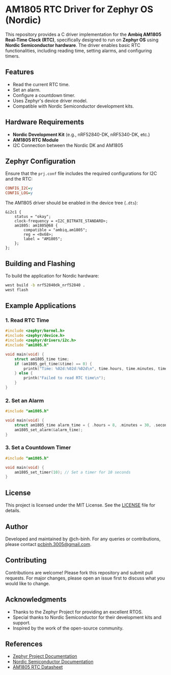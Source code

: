 # AM1805 RTC Driver for Zephyr OS (Nordic)

This repository provides a C driver implementation for the **Ambiq AM1805 Real-Time Clock (RTC)**, specifically designed to run on **Zephyr OS** using **Nordic Semiconductor hardware**. The driver enables basic RTC functionalities, including reading time, setting alarms, and configuring timers.

## Features
- Read the current RTC time.
- Set an alarm.
- Configure a countdown timer.
- Uses Zephyr's device driver model.
- Compatible with Nordic Semiconductor development kits.

## Hardware Requirements
- **Nordic Development Kit** (e.g., nRF52840-DK, nRF5340-DK, etc.)
- **AM1805 RTC Module**
- I2C Connection between the Nordic DK and AM1805

## Zephyr Configuration
Ensure that the `prj.conf` file includes the required configurations for I2C and the RTC:

```ini
CONFIG_I2C=y
CONFIG_LOG=y
```

The AM1805 driver should be enabled in the device tree (`.dts`):

```dts
&i2c1 {
    status = "okay";
    clock-frequency = <I2C_BITRATE_STANDARD>;
    am1805: am1805@68 {
        compatible = "ambiq,am1805";
        reg = <0x68>;
        label = "AM1805";
    };
};
```

## Building and Flashing

To build the application for Nordic hardware:

```sh
west build -b nrf52840dk_nrf52840 .
west flash
```

## Example Applications

### 1. Read RTC Time
```c
#include <zephyr/kernel.h>
#include <zephyr/device.h>
#include <zephyr/drivers/i2c.h>
#include "am1805.h"

void main(void) {
    struct am1805_time time;
    if (am1805_get_time(&time) == 0) {
        printk("Time: %02d:%02d:%02d\n", time.hours, time.minutes, time.seconds);
    } else {
        printk("Failed to read RTC time\n");
    }
}
```

### 2. Set an Alarm
```c
#include "am1805.h"

void main(void) {
    struct am1805_time alarm_time = { .hours = 8, .minutes = 30, .seconds = 0 };
    am1805_set_alarm(&alarm_time);
}
```

### 3. Set a Countdown Timer
```c
#include "am1805.h"

void main(void) {
    am1805_set_timer(10); // Set a timer for 10 seconds
}
```
## License
This project is licensed under the MIT License. See the [LICENSE](LICENSE) file for details.

## Author
Developed and maintained by @ch-binh. For any queries or contributions, please contact [pcbinh.3005@gmail.com](pcbinh.3005@gmail.com).

## Contributing
Contributions are welcome! Please fork this repository and submit pull requests. For major changes, please open an issue first to discuss what you would like to change.

## Acknowledgments
- Thanks to the Zephyr Project for providing an excellent RTOS.
- Special thanks to Nordic Semiconductor for their development kits and support.
- Inspired by the work of the open-source community.

## References
- [Zephyr Project Documentation](https://docs.zephyrproject.org/latest/)
- [Nordic Semiconductor Documentation](https://infocenter.nordicsemi.com/)
- [AM1805 RTC Datasheet](https://ambiq.com/wp-content/uploads/2020/08/AM1805.pdf)

